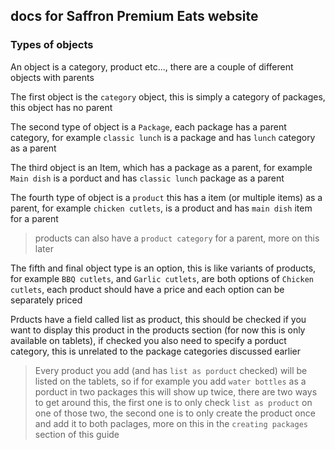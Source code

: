 ## docs for Saffron Premium Eats website

### Types of objects
An object is a category, product etc..., there are a couple of different objects with parents

The first object is the `category` object, this is simply a category of packages, this object has no parent

The second type of object is a `Package`, each package has a parent category, for example `classic lunch` is a package and has `lunch` category as a parent

The third object is an Item, which has a package as a parent, for example `Main dish` is a porduct and has `classic lunch` package as a parent

The fourth type of object is a `product` this has a item (or multiple items) as a parent, for example `chicken cutlets`, is a product and has `main dish` item for a parent

> products can also have a `product category` for a parent, more on this later

The fifth and final object type is an option, this is like variants of products, for example `BBQ cutlets`, and `Garlic cutlets`, are both options of `Chicken cutlets`, each product should have a price and each option can be separately priced

Prducts have a field called list as product, this should be checked if you want to display this product in the products section (for now this is only available on tablets), if checked you also need to specify a porduct category, this is unrelated to the package categories discussed earlier

> Every product you add (and has `list as porduct` checked) will be listed on the tablets, so if for example you add `water bottles` as a porduct in two packages this will show up twice, there are two ways to get around this, the first one is to only check `list as product` on one of those two, the second one is to only create the product once and add it to both paclages, more on this in the `creating packages` section of this guide